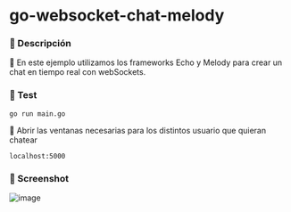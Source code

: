 # go-websocket-chat-melody

### :pushpin: Descripción

:speech_balloon: En este ejemplo utilizamos los frameworks Echo y Melody para crear un chat en tiempo real con webSockets. 


###  :pushpin: Test

```
go run main.go
```

:speech_balloon: Abrir las ventanas necesarias para los distintos usuario que quieran chatear

```
localhost:5000
```

### :pushpin: Screenshot

![image](https://user-images.githubusercontent.com/32901911/110809858-08264b80-8264-11eb-9d41-4ca7fc4f6ee7.png)
